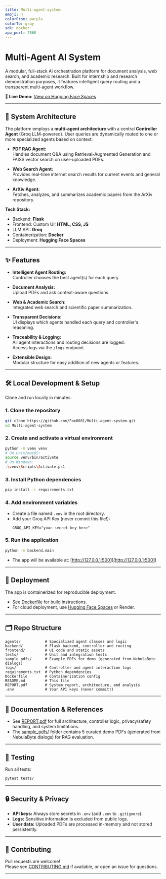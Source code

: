 ```yaml
---
title: Multi-agent-system
emoji: 🐳
colorFrom: purple
colorTo: gray
sdk: docker
app_port: 7860
---
```


# Multi-Agent AI System

A modular, full-stack AI orchestration platform for document analysis, web search, and academic research. Built for internship and research demonstration purposes, it features intelligent query routing and a transparent multi-agent workflow.

**🚀 Live Demo:** [View on Hugging Face Spaces](https://huggingface.co/spaces/Fox8081/Multi-Agent-AI-System)

---

## 🧠 System Architecture

The platform employs a **multi-agent architecture** with a central **Controller Agent** (Groq LLM-powered). User queries are dynamically routed to one or more specialized agents based on context:

- **PDF RAG Agent:**  
  Handles document Q&A using Retrieval-Augmented Generation and FAISS vector search on user-uploaded PDFs.

- **Web Search Agent:**  
  Provides real-time internet search results for current events and general knowledge.

- **ArXiv Agent:**  
  Fetches, analyzes, and summarizes academic papers from the ArXiv repository.

**Tech Stack:**  
- Backend: **Flask**  
- Frontend: Custom UI: **HTML, CSS, JS**
- LLM API: **Groq**  
- Containerization: **Docker**  
- Deployment: **Hugging Face Spaces**

---

## ✨ Features

- **Intelligent Agent Routing:**  
  Controller chooses the best agent(s) for each query.

- **Document Analysis:**  
  Upload PDFs and ask context-aware questions.

- **Web & Academic Search:**  
  Integrated web search and scientific paper summarization.

- **Transparent Decisions:**  
  UI displays which agents handled each query and controller's reasoning.

- **Traceability & Logging:**  
  All agent interactions and routing decisions are logged.  
  Access logs via the `/logs` endpoint.

- **Extensible Design:**  
  Modular structure for easy addition of new agents or features.

---

## 🛠️ Local Development & Setup

Clone and run locally in minutes:

### 1. Clone the repository
```bash
git clone https://github.com/Fox8081/Multi-agent-system.git
cd Multi-agent-system
```

### 2. Create and activate a virtual environment
```bash
python -m venv venv
# On Unix/macOS:
source venv/bin/activate
# On Windows:
.\venv\Scripts\Activate.ps1
```

### 3. Install Python dependencies
```bash
pip install -r requirements.txt
```

### 4. Add environment variables
- Create a file named `.env` in the root directory.
- Add your Groq API Key (never commit this file!):
  ```
  GROQ_API_KEY="your-secret-key-here"
  ```

### 5. Run the application
```bash
python -m backend.main
```

- The app will be available at: [http://127.0.0.1:5001](http://127.0.0.1:5001)

---

## 🚦 Deployment

The app is containerized for reproducible deployment.
- See [Dockerfile](./Dockerfile) for build instructions.
- For cloud deployment, use [Hugging Face Spaces](https://huggingface.co/spaces/Fox8081/Multi-Agent-AI-System) or Render.

---

## 🗂️ Repo Structure

```
agents/           # Specialized agent classes and logic
backend/          # Flask backend, controller and routing
frontend/         # UI code and static assets
tests/            # Unit and integration tests
sample_pdfs/      # Example PDFs for demo (generated from NebulaByte dialogs)
logs/             # Controller and agent interaction logs
requirements.txt  # Python dependencies
Dockerfile        # Containerization config
README.md         # This file
REPORT.pdf        # System report, architecture, and analysis
.env              # Your API keys (never commit!)
```

---

## 📄 Documentation & References

- See [REPORT.pdf](./REPORT.pdf) for full architecture, controller logic, privacy/safety handling, and system limitations.
- The [sample_pdfs/](./sample_pdfs/) folder contains 5 curated demo PDFs (generated from NebulaByte dialogs) for RAG evaluation.

---

## 🧪 Testing

Run all tests:
```bash
pytest tests/
```

---

## 🔒 Security & Privacy

- **API keys:** Always store secrets in `.env` (add `.env` to `.gitignore`).
- **Logs:** Sensitive information is excluded from public logs.
- **User data:** Uploaded PDFs are processed in-memory and not stored persistently.

---

## 🤝 Contributing

Pull requests are welcome!  
Please see [CONTRIBUTING.md](./CONTRIBUTING.md) if available, or open an issue for questions.

---


